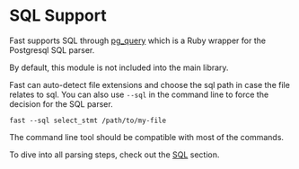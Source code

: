 # SQL Support

Fast supports SQL through
[pg_query](https://github.com/pganalyze/pg_query) 
which is a Ruby wrapper for the Postgresql SQL parser.

By default, this module is not included into the main library.

Fast can auto-detect file extensions and choose the sql path in case the
file relates to sql. You can also use `--sql` in the command line to 
force the decision for the SQL parser.

    fast --sql select_stmt /path/to/my-file

The command line tool should be compatible with most of the commands.

To dive into all parsing steps, check out the [SQL](/sql/) section.

